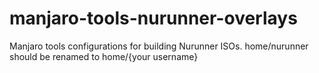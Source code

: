 # manjaro-tools-nurunner-overlays

Manjaro tools configurations for building Nurunner ISOs. home/nurunner should be renamed to home/{your username}

